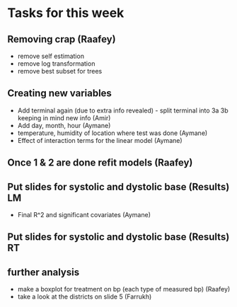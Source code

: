 # Tasks for this week

## Removing crap (Raafey)
 - remove self estimation
 - remove log transformation
 - remove best subset for trees


## Creating new variables

 - Add terminal again (due to extra info revealed) - split terminal into 3a 3b keeping in mind new info (Amir)
 - Add day, month, hour (Aymane)
 - temperature, humidity of location where test was done (Aymane)
 - Effect of interaction terms for the linear model (Aymane)

## Once 1 & 2 are done refit models (Raafey)

## Put slides for systolic and dystolic base (Results) LM
- Final R^2 and significant covariates (Aymane)
## Put slides for systolic and dystolic base (Results) RT

## further analysis
 - make a boxplot for treatment on bp (each type of measured bp) (Raafey)
 - take a look at the districts on slide 5 (Farrukh)
